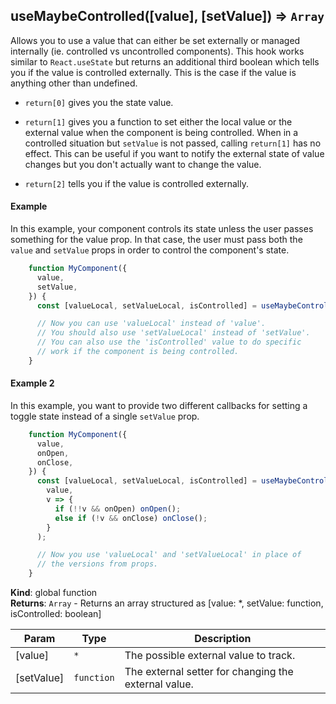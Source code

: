 <a name="useMaybeControlled"></a>

## useMaybeControlled([value], [setValue]) ⇒ <code>Array</code>
Allows you to use a value that can either be set
externally or managed internally (ie. controlled vs
uncontrolled components). This hook works similar
to `React.useState` but returns an additional third
boolean which tells you if the value is controlled
externally. This is the case if the value is anything
other than undefined.

- `return[0]` gives you the state value.

- `return[1]` gives you a function to set either the
local value or the external value when the component
is being controlled. When in a controlled situation
but `setValue` is not passed, calling `return[1]` has
no effect. This can be useful if you want to notify
the external state of value changes but you don't actually
want to change the value.

- `return[2]` tells you if the value is controlled externally.

#### Example

In this example, your component controls its state unless
the user passes something for the value prop. In that case,
the user must pass both the `value` and `setValue` props in order
to control the component's state.

```js
    function MyComponent({
      value,
      setValue,
    }) {
      const [valueLocal, setValueLocal, isControlled] = useMaybeControlled(value, setValue);

      // Now you can use 'valueLocal' instead of 'value'.
      // You should also use 'setValueLocal' instead of 'setValue'.
      // You can also use the 'isControlled' value to do specific
      // work if the component is being controlled.
    }
```

#### Example 2

In this example, you want to provide two different callbacks
for setting a toggle state instead of a single `setValue` prop.

```js
    function MyComponent({
      value,
      onOpen,
      onClose,
    }) {
      const [valueLocal, setValueLocal, isControlled] = useMaybeControlled(
        value,
        v => {
          if (!!v && onOpen) onOpen();
          else if (!v && onClose) onClose();
        }
      );

      // Now you use 'valueLocal' and 'setValueLocal' in place of
      // the versions from props.
    }
```

**Kind**: global function  
**Returns**: <code>Array</code> - Returns an array structured as
  [value: *, setValue: function, isControlled: boolean]  

| Param | Type | Description |
| --- | --- | --- |
| [value] | <code>\*</code> | The possible external value to track. |
| [setValue] | <code>function</code> | The external setter for changing the external value. |

